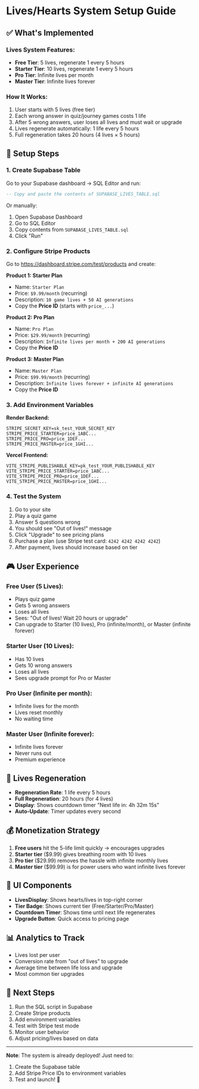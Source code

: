 # Lives/Hearts System Setup Guide

## ✅ What's Implemented

### Lives System Features:
- **Free Tier**: 5 lives, regenerate 1 every 5 hours
- **Starter Tier**: 10 lives, regenerate 1 every 5 hours  
- **Pro Tier**: Infinite lives per month
- **Master Tier**: Infinite lives forever

### How It Works:
1. User starts with 5 lives (free tier)
2. Each wrong answer in quiz/journey games costs 1 life
3. After 5 wrong answers, user loses all lives and must wait or upgrade
4. Lives regenerate automatically: 1 life every 5 hours
5. Full regeneration takes 20 hours (4 lives × 5 hours)

## 🔧 Setup Steps

### 1. Create Supabase Table

Go to your Supabase dashboard → SQL Editor and run:

```sql
-- Copy and paste the contents of SUPABASE_LIVES_TABLE.sql
```

Or manually:
1. Open Supabase Dashboard
2. Go to SQL Editor
3. Copy contents from `SUPABASE_LIVES_TABLE.sql`
4. Click "Run"

### 2. Configure Stripe Products

Go to https://dashboard.stripe.com/test/products and create:

**Product 1: Starter Plan**
- Name: `Starter Plan`
- Price: `$9.99/month` (recurring)
- Description: `10 game lives + 50 AI generations`
- Copy the **Price ID** (starts with `price_...`)

**Product 2: Pro Plan**
- Name: `Pro Plan`
- Price: `$29.99/month` (recurring)
- Description: `Infinite lives per month + 200 AI generations`
- Copy the **Price ID**

**Product 3: Master Plan**
- Name: `Master Plan`
- Price: `$99.99/month` (recurring)
- Description: `Infinite lives forever + infinite AI generations`
- Copy the **Price ID**

### 3. Add Environment Variables

**Render Backend:**
```
STRIPE_SECRET_KEY=sk_test_YOUR_SECRET_KEY
STRIPE_PRICE_STARTER=price_1ABC...
STRIPE_PRICE_PRO=price_1DEF...
STRIPE_PRICE_MASTER=price_1GHI...
```

**Vercel Frontend:**
```
VITE_STRIPE_PUBLISHABLE_KEY=pk_test_YOUR_PUBLISHABLE_KEY
VITE_STRIPE_PRICE_STARTER=price_1ABC...
VITE_STRIPE_PRICE_PRO=price_1DEF...
VITE_STRIPE_PRICE_MASTER=price_1GHI...
```

### 4. Test the System

1. Go to your site
2. Play a quiz game
3. Answer 5 questions wrong
4. You should see "Out of lives!" message
5. Click "Upgrade" to see pricing plans
6. Purchase a plan (use Stripe test card: `4242 4242 4242 4242`)
7. After payment, lives should increase based on tier

## 🎮 User Experience

### Free User (5 Lives):
- Plays quiz game
- Gets 5 wrong answers
- Loses all lives
- Sees: "Out of lives! Wait 20 hours or upgrade"
- Can upgrade to Starter (10 lives), Pro (infinite/month), or Master (infinite forever)

### Starter User (10 Lives):
- Has 10 lives
- Gets 10 wrong answers
- Loses all lives
- Sees upgrade prompt for Pro or Master

### Pro User (Infinite per month):
- Infinite lives for the month
- Lives reset monthly
- No waiting time

### Master User (Infinite forever):
- Infinite lives forever
- Never runs out
- Premium experience

## 🔄 Lives Regeneration

- **Regeneration Rate**: 1 life every 5 hours
- **Full Regeneration**: 20 hours (for 4 lives)
- **Display**: Shows countdown timer "Next life in: 4h 32m 15s"
- **Auto-Update**: Timer updates every second

## 💰 Monetization Strategy

1. **Free users** hit the 5-life limit quickly → encourages upgrades
2. **Starter tier** ($9.99) gives breathing room with 10 lives
3. **Pro tier** ($29.99) removes the hassle with infinite monthly lives
4. **Master tier** ($99.99) is for power users who want infinite lives forever

## 🎨 UI Components

- **LivesDisplay**: Shows hearts/lives in top-right corner
- **Tier Badge**: Shows current tier (Free/Starter/Pro/Master)
- **Countdown Timer**: Shows time until next life regenerates
- **Upgrade Button**: Quick access to pricing page

## 📊 Analytics to Track

- Lives lost per user
- Conversion rate from "out of lives" to upgrade
- Average time between life loss and upgrade
- Most common tier upgrades

## 🚀 Next Steps

1. Run the SQL script in Supabase
2. Create Stripe products
3. Add environment variables
4. Test with Stripe test mode
5. Monitor user behavior
6. Adjust pricing/lives based on data

---

**Note**: The system is already deployed! Just need to:
1. Create the Supabase table
2. Add Stripe Price IDs to environment variables
3. Test and launch! 🎉
